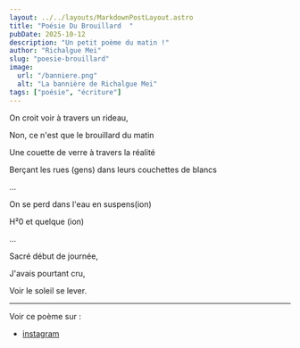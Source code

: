 ```yaml
---
layout: ../../layouts/MarkdownPostLayout.astro
title: "Poésie Du Brouillard  "
pubDate: 2025-10-12
description: "Un petit poème du matin !"
author: "Richalgue Mei"
slug: "poesie-brouillard"
image:
  url: "/banniere.png"
  alt: "La bannière de Richalgue Mei"
tags: ["poésie", "écriture"]
---
```


On croit voir à travers un rideau,

Non, ce n'est que le brouillard du matin

Une couette de verre à travers la réalité

Berçant les rues (gens) dans leurs couchettes de blancs

...

On se perd dans l'eau en suspens(ion)

H²0 et quelque (ion)

...

Sacré début de journée,

J'avais pourtant cru,

Voir le soleil se lever.

---

Voir ce poème sur :

- [instagram](https://www.instagram.com/p/DPvmW1biOBE/?utm_source=ig_web_copy_link&igsh=MzRlODBiNWFlZA==)

